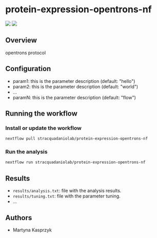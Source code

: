 # protein-expression-opentrons-nf

![](https://img.shields.io/badge/current_version-0.1.5-blue)
![](https://github.com/stracquadaniolab/protein-expression-opentrons-nf/workflows/build/badge.svg)
## Overview
opentrons protocol

## Configuration

- param1: this is the parameter description (default: "hello")
- param2: this is the parameter description (default: "world")
- ...
- paramN: this is the parameter description (default: "flow")

## Running the workflow

### Install or update the workflow

```bash
nextflow pull stracquadaniolab/protein-expression-opentrons-nf
```

### Run the analysis

```bash
nextflow run stracquadaniolab/protein-expression-opentrons-nf
```

## Results

- `results/analysis.txt`: file with the analysis results.
- `results/tuning.txt`: file with the parameter tuning.
- ...

## Authors

- Martyna Kasprzyk
